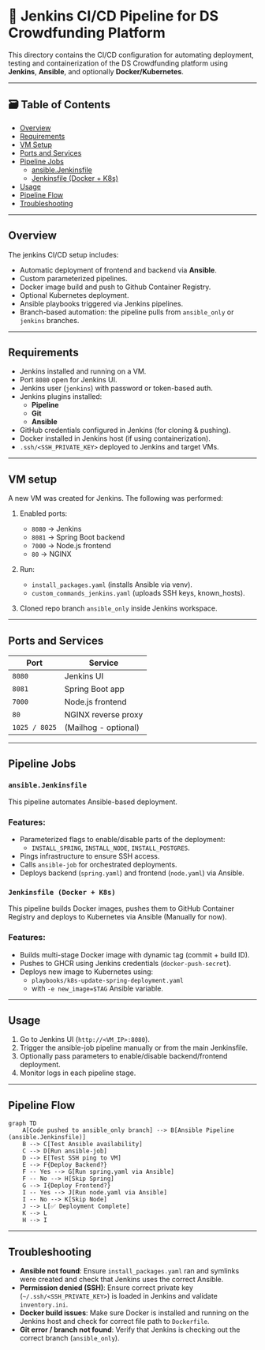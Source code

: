 # 🧩 Jenkins CI/CD Pipeline for DS Crowdfunding Platform

This directory contains the CI/CD configuration for automating deployment, testing and containerization of the DS Crowdfunding platform using **Jenkins**, **Ansible**, and optionally **Docker/Kubernetes**.

---

## 🗃️ Table of Contents

- [Overview](#overview)
- [Requirements](#requirements)
- [VM Setup](#vm-setup)
- [Ports and Services](#ports-and-services)
- [Pipeline Jobs](#pipeline-jobs)
    - [ansible.Jenkinsfile](#ansiblejenkinsfile)
    - [Jenkinsfile (Docker + K8s)](#jenkinsfile-docker--k8s)
- [Usage](#usage)
- [Pipeline Flow](#pipeline-flow)
- [Troubleshooting](#troubleshooting)

---

## Overview

The jenkins CI/CD setup includes:

- Automatic deployment of frontend and backend via **Ansible**.
- Custom parameterized pipelines.
- Docker image build and push to Github Container Registry.
- Optional Kubernetes deployment.
- Ansible playbooks triggered via Jenkins pipelines.
- Branch-based automation: the pipeline pulls from `ansible_only` or `jenkins` branches.

---

## Requirements

- Jenkins installed and running on a VM.
- Port `8080` open for Jenkins UI.
- Jenkins user (`jenkins`) with password or token-based auth.
- Jenkins plugins installed:
  - **Pipeline**
  - **Git**
  - **Ansible**
- GitHub credentials configured in Jenkins (for cloning & pushing).
- Docker installed in Jenkins host (if using containerization).
- `.ssh/<SSH_PRIVATE_KEY>` deployed to Jenkins and target VMs.

---

## VM setup

A new VM was created for Jenkins. The following was performed:

1. Enabled ports:
    - `8080` → Jenkins
    - `8081` → Spring Boot backend
    - `7000` → Node.js frontend
    - `80`   → NGINX

2. Run:
    - `install_packages.yaml` (installs Ansible via venv).
    - `custom_commands_jenkins.yaml` (uploads SSH keys, known_hosts).

3. Cloned repo branch `ansible_only` inside Jenkins workspace.

---

## Ports and Services

| Port         | Service                     |
|--------------|-----------------------------|
| `8080`       | Jenkins UI                  |
| `8081`       | Spring Boot app             |
| `7000`       | Node.js frontend            |
| `80`         | NGINX reverse proxy         |
| `1025 / 8025`| (Mailhog - optional)        |

---

## Pipeline Jobs

### `ansible.Jenkinsfile`

This pipeline automates Ansible-based deployment.

### Features:

- Parameterized flags to enable/disable parts of the deployment:
  - `INSTALL_SPRING`, `INSTALL_NODE`, `INSTALL_POSTGRES`.
- Pings infrastructure to ensure SSH access.
- Calls `ansible-job` for orchestrated deployments.
- Deploys backend (`spring.yaml`) and frontend (`node.yaml`) via Ansible.


### `Jenkinsfile (Docker + K8s)`

This pipeline builds Docker images, pushes them to GitHub Container Registry and deploys to Kubernetes via Ansible (Manually for now).

### Features:

- Builds multi-stage Docker image with dynamic tag (commit + build ID).
- Pushes to GHCR using Jenkins credentials (`docker-push-secret`).
- Deploys new image to Kubernetes using:
    - `playbooks/k8s-update-spring-deployment.yaml`
    - with `-e new_image=$TAG` Ansible variable.

---

## Usage
1. Go to Jenkins UI (`http://<VM_IP>:8080`).
2. Trigger the ansible-job pipeline manually or from the main Jenkinsfile.
3. Optionally pass parameters to enable/disable backend/frontend deployment.
4. Monitor logs in each pipeline stage.

---

## Pipeline Flow

```mermaid
graph TD
    A[Code pushed to ansible_only branch] --> B[Ansible Pipeline (ansible.Jenkinsfile)]
    B --> C[Test Ansible availability]
    C --> D[Run ansible-job]
    D --> E[Test SSH ping to VM]
    E --> F{Deploy Backend?}
    F -- Yes --> G[Run spring.yaml via Ansible]
    F -- No --> H[Skip Spring]
    G --> I{Deploy Frontend?}
    I -- Yes --> J[Run node.yaml via Ansible]
    I -- No --> K[Skip Node]
    J --> L[✅ Deployment Complete]
    K --> L
    H --> I
```

---

## Troubleshooting
- **Ansible not found**: Ensure `install_packages.yaml` ran and symlinks were created and check that Jenkins uses the correct Ansible.
- **Permission denied (SSH)**: Ensure correct private key (`~/.ssh/<SSH_PRIVATE_KEY>`) is loaded in Jenkins and validate `inventory.ini`.
- **Docker build issues**: Make sure Docker is installed and running on the Jenkins host and check for correct file path to `Dockerfile`.
- **Git error / branch not found**: Verify that Jenkins is checking out the correct branch (`ansible_only`).


